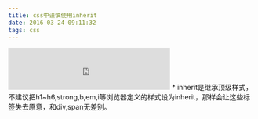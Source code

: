 ```yaml
---
title: css中谨慎使用inherit
date: 2016-03-24 09:11:32
tags: css
---
```

<iframe frameborder="no" border="0" marginwidth="0" marginheight="0" width=330 height=86 src="http://music.163.com/outchain/player?type=2&id=28947001&auto=1&height=66"></iframe>
* inherit是继承顶级样式，不建议把h1~h6,strong,b,em,i等浏览器定义的样式设为inherit，那样会让这些标签失去原意，和div,span无差别。